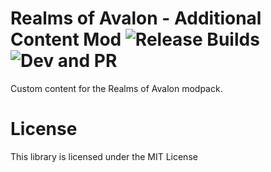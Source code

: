 # Realms of Avalon - Additional Content Mod ![Release Builds](https://github.com/pacas00/realms-of-avalon-mod-content/workflows/Release%20Builds/badge.svg?branch=main) ![Dev and PR](https://github.com/pacas00/realms-of-avalon-mod-content/workflows/Dev%20and%20PR/badge.svg?branch=dev)


Custom content for the Realms of Avalon modpack.


License
=======

This library is licensed under the MIT License
